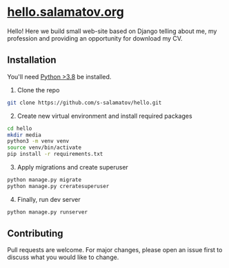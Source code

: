 # [hello.salamatov.org](https://hello.salamatov.org/)

Hello! Here we build small web-site based on Django telling about me, my profession and providing an opportunity for download my CV.

## Installation

You'll need [Python >3.8](https://www.python.org/downloads/) be installed.

1. Clone the repo

```bash
git clone https://github.com/s-salamatov/hello.git
```

2. Create new virtual environment and install required packages

```bash
cd hello
mkdir media
python3 -m venv venv
source venv/bin/activate
pip install -r requirements.txt
```

3. Apply migrations and create superuser

```bash
python manage.py migrate
python manage.py creratesuperuser
```

4. Finally, run dev server

```bash
python manage.py runserver
```

## Contributing
Pull requests are welcome. For major changes, please open an issue first to discuss what you would like to change.
